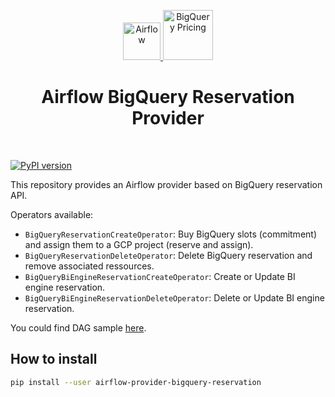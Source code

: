 <p align="center">
  <a href="https://www.airflow.apache.org">
    <img alt="Airflow" src="https://cwiki.apache.org/confluence/download/attachments/145723561/airflow_transparent.png?api=v2" width="60" />
  </a>
  <a href="https://cloud.google.com/bigquery/docs">
    <img alt="BigQuery Pricing" src="https://storage.googleapis.com/data-fullstack-utils-public/logo_bq_pricing_bg.png" width="80" />
  </a>
</p>
<h1 align="center">
  Airflow BigQuery Reservation Provider
</h1>
<br/>

[![PyPI version](https://badge.fury.io/py/airflow-provider-bigquery-reservation.svg)](https://badge.fury.io/py/airflow-provider-bigquery-reservation)

This repository provides an Airflow provider based on BigQuery reservation API.

Operators available:
* `BigQueryReservationCreateOperator`: Buy BigQuery slots (commitment) and assign them to a GCP project (reserve and assign).
* `BigQueryReservationDeleteOperator`: Delete BigQuery reservation and remove associated ressources.
* `BigQueryBiEngineReservationCreateOperator`: Create or Update BI engine reservation.
* `BigQueryBiEngineReservationDeleteOperator`: Delete or Update BI engine reservation.

You could find DAG sample [here](https://github.com/PierreC1024/airflow-provider-bigquery-reservation/tree/main/airflow_provider_bigquery_reservation/example_dags).

## How to install

```bash
pip install --user airflow-provider-bigquery-reservation
```
